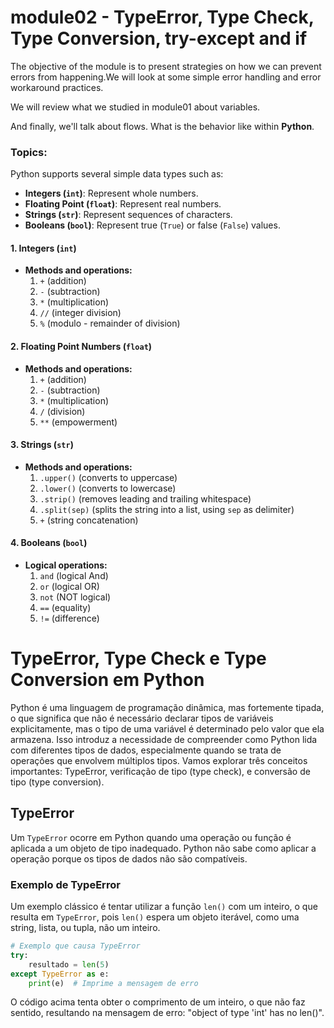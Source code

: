 # module02 - TypeError, Type Check, Type Conversion, try-except and if
The objective of the module is to present strategies on how we can prevent errors from happening.We will look at some simple error handling and error workaround practices.

We will review what we studied in module01 about variables.

And finally, we'll talk about flows. What is the behavior like within **Python**.

### Topics:
Python supports several simple data types such as:

- **Integers (`int`)**: Represent whole numbers.
- **Floating Point (`float`)**: Represent real numbers.
- **Strings (`str`)**: Represent sequences of characters.
- **Booleans (`bool`)**: Represent true (`True`) or false (`False`) values.

#### 1. Integers (`int`)

* **Methods and operations:**
    1. `+` (addition)
    2. `-` (subtraction)
    3. `*` (multiplication)
    4. `//` (integer division)
    5. `%` (modulo - remainder of division)

#### 2. Floating Point Numbers (`float`)

* **Methods and operations:**
    1. `+` (addition)
    2. `-` (subtraction)
    3. `*` (multiplication)
    4. `/` (division)
    5. `**` (empowerment)

#### 3. Strings (`str`)

* **Methods and operations:**
    1. `.upper()` (converts to uppercase)
    2. `.lower()` (converts to lowercase)
    3. `.strip()` (removes leading and trailing whitespace)
    4. `.split(sep)` (splits the string into a list, using `sep` as delimiter)
    5. `+` (string concatenation)

#### 4. Booleans (`bool`)

* **Logical operations:**
    1. `and` (logical And)
    2. `or` (logical OR)
    3. `not` (NOT logical)
    4. `==` (equality)
    5. `!=` (difference)



# TypeError, Type Check e Type Conversion em Python
Python é uma linguagem de programação dinâmica, mas fortemente tipada, o que significa que não é necessário declarar tipos de variáveis explicitamente, mas o tipo de uma variável é determinado pelo valor que ela armazena. Isso introduz a necessidade de compreender como Python lida com diferentes tipos de dados, especialmente quando se trata de operações que envolvem múltiplos tipos. Vamos explorar três conceitos importantes: TypeError, verificação de tipo (type check), e conversão de tipo (type conversion).

## TypeError

Um `TypeError` ocorre em Python quando uma operação ou função é aplicada a um objeto de tipo inadequado. Python não sabe como aplicar a operação porque os tipos de dados não são compatíveis.

### Exemplo de TypeError

Um exemplo clássico é tentar utilizar a função `len()` com um inteiro, o que resulta em `TypeError`, pois `len()` espera um objeto iterável, como uma string, lista, ou tupla, não um inteiro.

```python
# Exemplo que causa TypeError
try:
    resultado = len(5)
except TypeError as e:
    print(e)  # Imprime a mensagem de erro
```

O código acima tenta obter o comprimento de um inteiro, o que não faz sentido, resultando na mensagem de erro: "object of type 'int' has no len()".
